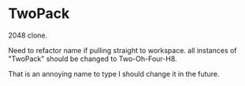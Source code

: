 TwoPack
==============

2048 clone.

Need to refactor name if pulling straight to workspace. all instances of "TwoPack" should be changed to Two-Oh-Four-H8.

That is an annoying name to type I should change it in the future.
